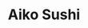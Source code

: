 ---
layout: place
title: "Aiko Sushi"
permalink: /california/rancho-cordova/aiko-sushi.html
stateAbbr: CA
stateName: California
cityName: Rancho Cordova
seo:
  name: "Aiko Sushi"
  type: Restaurant
  links: null
description: "Aiko Sushi serves delicious sushi in Rancho Cordova, California. Try fresh Japanese dishes for a great dining experience. "
place_id: ChIJieYbxL7dmoARGA1JGihv9QI
photos:
  - name: >-
      places/ChIJieYbxL7dmoARGA1JGihv9QI/photos/AeeoHcJTyMgVz-CHw2DQ4PeR6aJLc3y7JakLDEu32GrR9KV2qn-ubbqLecyaKmAidpg_zLC_IphOXWyxx0GzYdGyXRGPL9gwaA1XaUjAqJi1XtYEst322lTl6rql_y8ml3fLS7Ub2Z7C1y9zz3Cvdh5UBJsuu9QzqipLg204tmWXcjwfCNY-fsm8ReBVzyP9BpPLa77s8mBXpvqeXr1cQuMaV26cjxWiJTS6vo85oV-VzHnsB8Y8tOCasnvs4gc0d0VzUAsdqGQFqugoT-G61tSfxOXQMO1gC8TSUsTRlJkIMr1rwQ
    widthPx: 3024
    heightPx: 4032
    authorAttributions:
      - displayName: Aiko Sushi
        uri: https://maps.google.com/maps/contrib/111884784104069995180
        photoUri: >-
          https://lh3.googleusercontent.com/a/ACg8ocK_c4goTiC6Evjazoos0LMYxvNhanaBHPoVeAjumwqlki6Qzg=s100-p-k-no-mo
    flagContentUri: >-
      https://www.google.com/local/imagery/report/?cb_client=maps_api_places.places_api&image_key=!1e10!2sAF1QipNop3QuygeNxmoB5Th1XJXkRPzTe60XfVvLkeiy&hl=en-US
    googleMapsUri: >-
      https://www.google.com/maps/place//data=!3m4!1e2!3m2!1sAF1QipNop3QuygeNxmoB5Th1XJXkRPzTe60XfVvLkeiy!2e10!4m2!3m1!1s0x809addbec41be689:0x2f56f281a490d18
  - name: >-
      places/ChIJieYbxL7dmoARGA1JGihv9QI/photos/AeeoHcKZaHa4S2vJr_JD5VNg4HOJoMyiuI-vrQwEgZHG5eL-zZ7v9c-V9Vz6aF61ElJ-lu4Ol3tVjv1KReOdiCRWbhkkBGTcPnhHDUW8JRdxVhnIXqKJUPJUR6g4ppKpu5uEH5VQAJhcRNRhwZ01AQxlJuWYtb5PavNXIag-oLc1qxPe67-jIhi56GOzIIRFsZ2cAhyAkqZa3AKTM6Pg3UjNkN2o-U5Z7N35zSnN3Cymk11vykjpB0HpdBw0nmOC-efg62nCXMNjf33mpZNhMEyK-GPcvRbcXpnnDm42VOLafdrdMuMesnMazGlAC3L5ezGZ0mRWi12X_9uhe1wWfT4Y8v3a2pyoXTlEQEPyXxA1P82X5Sdb90UqRfi8FMgMkBp0ZcGKkcoQoSVljPHAe8wyWWkepCmrdjNjFYkJVj_wTWL70HxN
    widthPx: 3897
    heightPx: 1942
    authorAttributions:
      - displayName: Lisa Fong Gierek
        uri: https://maps.google.com/maps/contrib/111468135841369877195
        photoUri: >-
          https://lh3.googleusercontent.com/a-/ALV-UjW5UwysS_4L_UXC3vC9FCe2pXTRd09Ke6f8rDHpprDj9FxR-k_2=s100-p-k-no-mo
    flagContentUri: >-
      https://www.google.com/local/imagery/report/?cb_client=maps_api_places.places_api&image_key=!1e10!2sCIHM0ogKEICAgICB97CqlQE&hl=en-US
    googleMapsUri: >-
      https://www.google.com/maps/place//data=!3m4!1e2!3m2!1sCIHM0ogKEICAgICB97CqlQE!2e10!4m2!3m1!1s0x809addbec41be689:0x2f56f281a490d18
  - name: >-
      places/ChIJieYbxL7dmoARGA1JGihv9QI/photos/AeeoHcITt4EL4YYDVT_OxFblgsuxtjo0JINKuAGnpatbB6gub_D-tUPV0Bt2oNke_9FSS-X3tthfCtEaLwTcxEc3mD-6qhZOOpZd1la5REUaUSJnSPqoDPjbCtSOXXNPEFCxWspk4fqbmLyCDvJUsPb3DFD5F1l_vRAynern6fzXPnZ-qtmmcasF6zD1zcL_R7Lkr5TzhmOB2q-Dbb2I4X1iiqv_F35zbCpSQ9mYsARSVHtnHybAb_eZGpLgn1P1MN_RZHKOxLUjo2uA1w8ODLEFigJwbY1_bJaQNyNo7fT_E3A8ZBb4kcmoRTt2EHNaaaPQazO83E4I9DEtj-LB0ILOk0Snv36Vi7SbpTHjTa0tqW0VZOKer0KNx9J3Pqh4QHC-6VVuOnlWPQolCiGNJhEX0_haSf6_BCjd75HwN0hHINJlZHCq
    widthPx: 4030
    heightPx: 3022
    authorAttributions:
      - displayName: Lada Shchekleina
        uri: https://maps.google.com/maps/contrib/117057305159773565801
        photoUri: >-
          https://lh3.googleusercontent.com/a-/ALV-UjXZfDBDyjDeV4Vn_5EoFRUWR-BV3fZfDoUHavQv9FFu_nzn0BvfZA=s100-p-k-no-mo
    flagContentUri: >-
      https://www.google.com/local/imagery/report/?cb_client=maps_api_places.places_api&image_key=!1e10!2sCIHM0ogKEICAgMCoqNK08wE&hl=en-US
    googleMapsUri: >-
      https://www.google.com/maps/place//data=!3m4!1e2!3m2!1sCIHM0ogKEICAgMCoqNK08wE!2e10!4m2!3m1!1s0x809addbec41be689:0x2f56f281a490d18
  - name: >-
      places/ChIJieYbxL7dmoARGA1JGihv9QI/photos/AeeoHcIcpLRVVv32c-S6HVPc6gTcYcD6l7BtRTFnTzNQS1PgHhKL71kKSxmu3CbfZRuviP5rUSwZvk0U4toFtFLM9OfP5A8q1FkajzfopuJXEELiqqujDLw6MWWjp--CFCuohTryRBCVtz17ZBNkIKh0P7cVCWUXlp9WIjkX6n8NJvYFBY1FC5GXm5_6SY8lgtdDx_Xv8UfxQt4ZzR2Ucet1O1tAdgcrbkLHt5ZgqOUk9IkQIvnEqq1S_MKA4UFmXgtKyQEnulDK6AKjqeA7pIW5Kk7ojqZen9Jzi0v4o89ggUvMuT2z9DxSv8eExFkILy84QoE2MfttBRxkAZR-CSWiTDSBAfG6GxdPUu4nCQYWZYGyQjgh-Nr_g_C-tobXGF4nBWcxxg-FUJPA8yyfDILz4tZVGTLB-MCSfXaqxbvRpFAMgyZH
    widthPx: 3462
    heightPx: 2485
    authorAttributions:
      - displayName: Kelly Soulies
        uri: https://maps.google.com/maps/contrib/110447183849032915392
        photoUri: >-
          https://lh3.googleusercontent.com/a/ACg8ocLAvwlv0gE2W3KoEJo3v9WKGSvloldrb0JjKIGJCEZhL9UL0A=s100-p-k-no-mo
    flagContentUri: >-
      https://www.google.com/local/imagery/report/?cb_client=maps_api_places.places_api&image_key=!1e10!2sCIHM0ogKEICAgIDj_bXB0AE&hl=en-US
    googleMapsUri: >-
      https://www.google.com/maps/place//data=!3m4!1e2!3m2!1sCIHM0ogKEICAgIDj_bXB0AE!2e10!4m2!3m1!1s0x809addbec41be689:0x2f56f281a490d18
  - name: >-
      places/ChIJieYbxL7dmoARGA1JGihv9QI/photos/AeeoHcKN7kkRBR7uKkzfxKktgtCorKfROzMTwxp4nftPjAiXVVGA_Gks7tGRRBDQR6weOXJ5di7SYb4G6zORRozRSUQLzrhviYZv8r7RgLUjlcEZjOLzCxW9u2j18VhJ_PTt1WE7Hw-tU8YRWoSgZ4ed4z5qShXCrD6bbWHVCo1tNzgL21MK4PUUfOM40Sdxc1CdZ_xgUTJLFxEV2-nmDC0ro3Mh6w8iGDSwc8_Xy0WM8dXnToFpuYeeYBOGxuRB2NhdqbCU7mEfxrkw6p80uY5fZOmxvazBfTdUommPgoIriaFK5FC8VBhf33IcmcmO9NPK2g_F48C7kIIe4ZphWlKVy0dQL_BgMm59LG-KLWKK2ieT4a1p9LtRrF6D2V5Z1O_mDdz24N_qOD1_Y3Rqv6Yi_h-VQFNbUguCzGxld2MQwh4zRQ
    widthPx: 3024
    heightPx: 4032
    authorAttributions:
      - displayName: Danielle VanderVeen
        uri: https://maps.google.com/maps/contrib/110931676253773916088
        photoUri: >-
          https://lh3.googleusercontent.com/a/ACg8ocIoxt9fK_aNzucFtgS1vtb3TDodouqkFU7Lg18w1r6LtGD4ew=s100-p-k-no-mo
    flagContentUri: >-
      https://www.google.com/local/imagery/report/?cb_client=maps_api_places.places_api&image_key=!1e10!2sCIHM0ogKEICAgID7yZGMTw&hl=en-US
    googleMapsUri: >-
      https://www.google.com/maps/place//data=!3m4!1e2!3m2!1sCIHM0ogKEICAgID7yZGMTw!2e10!4m2!3m1!1s0x809addbec41be689:0x2f56f281a490d18
  - name: >-
      places/ChIJieYbxL7dmoARGA1JGihv9QI/photos/AeeoHcIKsVjHoYIf_FqMmAnqzCQ-Ddo943Atuemb9X2LSTR4MH3JR0DOGMRlhUwiEcF4C_DqvczktZTN1VwyBiUlsyyZ3H5VF5xzx_6op6WZh28ByajsezH-kpwUpQqhBYzsS-6BpIpkMe0PaNjVLNrXk247EIhrRlMn0dG8n9MIZXR0tU-nb1jTaMxWcWzUBnPD3cmUY72iYkRaWA4xiV4Rp1vqdo1eFLWVu5X_pjsmj1m98e1h2fdFJrMnPE1XZI-5Q6Q4yGjVEmxZ9IxAYb1v0MV8InQimkdT0XbvE8qsDVMbDcL76-skJPfYnipB-9xmsbj50QWZdObfc5j8HF3BBGTqUIbkVjxbXAzN-PqVjdPsQlrFr5oMZMnXoNYkVrIxcXm8gjQideOUBYxaOwXs1Oq2oeFm78Wnt1dBedQED62mxw
    widthPx: 3024
    heightPx: 4032
    authorAttributions:
      - displayName: Michael W.
        uri: https://maps.google.com/maps/contrib/100650347987392581241
        photoUri: >-
          https://lh3.googleusercontent.com/a-/ALV-UjUChZ-TZB0XTqluQ04MhZVE30j1vJjSFjFoQDmM7KyrG7uTIX4q=s100-p-k-no-mo
    flagContentUri: >-
      https://www.google.com/local/imagery/report/?cb_client=maps_api_places.places_api&image_key=!1e10!2sCIHM0ogKEICAgIDPl6SYNg&hl=en-US
    googleMapsUri: >-
      https://www.google.com/maps/place//data=!3m4!1e2!3m2!1sCIHM0ogKEICAgIDPl6SYNg!2e10!4m2!3m1!1s0x809addbec41be689:0x2f56f281a490d18
  - name: >-
      places/ChIJieYbxL7dmoARGA1JGihv9QI/photos/AeeoHcIXC9xjv-1CUrkw82-NLNO9-JjfK1A_YtP21m2m3cAYW5jqE5lnQkWp7QhTvIQHI8q72Sm73CwAIU0a2NItnS9NXt3k2eWOcT9LNy_VeOdNngOWsGNoZI9yJ2UF39x3lHjH0qn-Nx-teoiE6BvYH0NM1vBfyxg-ZdBniwjZm3tAVnJ4UbuRXQIp64PSMJoE4HHzQxpPjoJeYGbanW5nlkjDzCa7pyJT0KP4NpbT2Sgj4c_EIqw8l6dMl5adEagelTuCEg0RRC22QysPAH0m7V-C92DOU_F2BI7-JL1dcd4qd4hg6zHWHlxM5y0nYML0JhIcBs2ls7kSz67B2yv6ogs6VCv0rI31DhW879cMwRF3cfe5rbp2DdBLfW5FwLAbhkXyf0z_FJMfx-jwCqbWbSdtmMCnwHapdZyPY1R_RQrqejDc
    widthPx: 1080
    heightPx: 981
    authorAttributions:
      - displayName: Ashley Tunnell
        uri: https://maps.google.com/maps/contrib/115688235440143436251
        photoUri: >-
          https://lh3.googleusercontent.com/a/ACg8ocID0kj4fqX0olFSFIzo7I04x1CF866bzL-c4yEp2PYYARhMYg=s100-p-k-no-mo
    flagContentUri: >-
      https://www.google.com/local/imagery/report/?cb_client=maps_api_places.places_api&image_key=!1e10!2sCIHM0ogKEICAgIDWiP3PmAE&hl=en-US
    googleMapsUri: >-
      https://www.google.com/maps/place//data=!3m4!1e2!3m2!1sCIHM0ogKEICAgIDWiP3PmAE!2e10!4m2!3m1!1s0x809addbec41be689:0x2f56f281a490d18
  - name: >-
      places/ChIJieYbxL7dmoARGA1JGihv9QI/photos/AeeoHcLPX9yD-UfUTD5onY0Jf03FYr69wcarRQahckPpwHpRK01IJwp9XuCbzb3T5Xof-BjzdMGpZ-VxCbajPKaoIWLQMRZPnsxIIr9rg0zWoSVVGPMkIXiiNM79_tZ3atz6nm5h5w0FCmkEJFdB2GAiB7cVxlnbdRNs_6Pm6Cg4AbPA8WMKuGsk8H7bXMuz51sStRU3QS_kTSP6fQCkBENMiVbM_6i7QZZcNmJ0r_pvVLq5ozoyqyUTkV0pUEHcHQvtrJ_rV9Jnf1ousIU9TUQiwpFG-MfUUUuHac05gpzJ4SLninvL1WOwokj2xJVYzw0OR_NTlwzdhDJvTfL6t7btihPwSChAdJxDjH98qZzzn-R5HA9dUTBTiMM34lNA8lpxpyD0JtosEI5XMxSRhcJ1VYwOrkZHmLfGZrM-EIVOqAlS9g
    widthPx: 2886
    heightPx: 3848
    authorAttributions:
      - displayName: Michael W.
        uri: https://maps.google.com/maps/contrib/100650347987392581241
        photoUri: >-
          https://lh3.googleusercontent.com/a-/ALV-UjUChZ-TZB0XTqluQ04MhZVE30j1vJjSFjFoQDmM7KyrG7uTIX4q=s100-p-k-no-mo
    flagContentUri: >-
      https://www.google.com/local/imagery/report/?cb_client=maps_api_places.places_api&image_key=!1e10!2sCIHM0ogKEICAgIDPl6SYdg&hl=en-US
    googleMapsUri: >-
      https://www.google.com/maps/place//data=!3m4!1e2!3m2!1sCIHM0ogKEICAgIDPl6SYdg!2e10!4m2!3m1!1s0x809addbec41be689:0x2f56f281a490d18
  - name: >-
      places/ChIJieYbxL7dmoARGA1JGihv9QI/photos/AeeoHcLW5DtjX_DyCUlI1yF6psh4k1GdpLpeq-JfmVcB0s1xahnqDLk0JxOlsusOxmuCReJY15AhgKfm1jgG1vUbAN5uEmNpvhJJjtoz5A4TUTl0wFfCxCj5wFxYcZ-OaNH7qdo7zh8TY7MEDHOaqBQ2KWA6m8rGwjPxkEOEF9bx5hfPJJupy_WpvRT0znoTUZ_0TfNVEbQ_lFIIQCuj3CJ6dLx2vS_T9lpGFLEeow_JJ5EIjHcFjtFse4l8wja6_p3CqodwjUb8C2OHDfLRtqpnvjF34P1HUg8vnKFvcveIpY-xPlXdXQHZxTHMJtCECf20zjCcexRrOL8_fj3Os5vxuTo0_eHm30yFbdHqHN3yQ2SswygwoQ_IsBXAsyLOl87lKfPutbLg-ZaH3eVKu5UIt6LcPNJRSPOMzm6xuznCfWpZdw
    widthPx: 4800
    heightPx: 3600
    authorAttributions:
      - displayName: Rita Ozeruga
        uri: https://maps.google.com/maps/contrib/107409351795831589350
        photoUri: >-
          https://lh3.googleusercontent.com/a/ACg8ocK_jHwMjH-Zd4jTmopBg-Tg8dYjr8XBUX7yswIGPBc-OhVMDQ=s100-p-k-no-mo
    flagContentUri: >-
      https://www.google.com/local/imagery/report/?cb_client=maps_api_places.places_api&image_key=!1e10!2sCIHM0ogKEICAgIDng4qmNQ&hl=en-US
    googleMapsUri: >-
      https://www.google.com/maps/place//data=!3m4!1e2!3m2!1sCIHM0ogKEICAgIDng4qmNQ!2e10!4m2!3m1!1s0x809addbec41be689:0x2f56f281a490d18
  - name: >-
      places/ChIJieYbxL7dmoARGA1JGihv9QI/photos/AeeoHcLBKn33Gk-16EGxsldTVRGIcN2n2pHk2b0PtuOvMvl2T-HO22hayX4v-QJePkVOEeFgjDsD1_aZW-nwkgdGR0XHwJjn5mchRmVHNk52AH6gQQKdoI6dWDV7mVaHyUndsEa9BwPB0FjqCyZTn78KpAwyx7WZc5ucA1Kgo_dbp4Cr5eQaNJ0R2DG_DzEOgmmiiq1QH3UkM6EXq_RDg4Zf8TZDL2iZyq8mDe6ocUcd1a7s4kTxkKSLWjAqsWeazqnM0AmBNTpEDsjFycfbQw79ERvb6ac6vm4vubCVkjnGIH2j1EdImLpXSWSdz61s8Z202QDAuRoZ57bN-Bv_FDtL3bpcuqdkgBvkFEQXHqXjv60oIvUJoaSoP62HfBvMEFMToYc1BgdbkrIvrBZ32sc3Nv3vgSD9Wh0JKKKL4ski7UEm5_g
    widthPx: 4032
    heightPx: 3024
    authorAttributions:
      - displayName: Katie kline
        uri: https://maps.google.com/maps/contrib/105526401404883081361
        photoUri: >-
          https://lh3.googleusercontent.com/a/ACg8ocIYVWSowh8O2Uwqvt3ZgvJi2l9A6GgwtKhtIhit3yGWbfTLEQ=s100-p-k-no-mo
    flagContentUri: >-
      https://www.google.com/local/imagery/report/?cb_client=maps_api_places.places_api&image_key=!1e10!2sCIHM0ogKEICAgIDK0O7wiwE&hl=en-US
    googleMapsUri: >-
      https://www.google.com/maps/place//data=!3m4!1e2!3m2!1sCIHM0ogKEICAgIDK0O7wiwE!2e10!4m2!3m1!1s0x809addbec41be689:0x2f56f281a490d18
address: 2252 Sunrise Blvd, Rancho Cordova, CA 95670, USA
street: 2252 Sunrise Blvd
city: Rancho Cordova
state: CA
zip: '95670'
country: USA
neighborhood: null
latitude: '38.620402'
longitude: '-121.268882'
accessibility_options:
  wheelchairAccessibleParking: true
  wheelchairAccessibleEntrance: true
  wheelchairAccessibleRestroom: true
  wheelchairAccessibleSeating: true
business_status: OPERATIONAL
name: Aiko Sushi
google_maps_links:
  directionsUri: >-
    https://www.google.com/maps/dir//''/data=!4m7!4m6!1m1!4e2!1m2!1m1!1s0x809addbec41be689:0x2f56f281a490d18!3e0
  placeUri: https://maps.google.com/?cid=213198775400336664
  writeAReviewUri: >-
    https://www.google.com/maps/place//data=!4m3!3m2!1s0x809addbec41be689:0x2f56f281a490d18!12e1
  reviewsUri: >-
    https://www.google.com/maps/place//data=!4m4!3m3!1s0x809addbec41be689:0x2f56f281a490d18!9m1!1b1
  photosUri: >-
    https://www.google.com/maps/place//data=!4m3!3m2!1s0x809addbec41be689:0x2f56f281a490d18!10e5
primary_type: Sushi Restaurant
opening_hours:
  regular: null
  current: null
secondary_opening_hours:
  regular:
    weekdayDescriptions: null
    type: null
  current:
    weekdayDescriptions: null
    type: null
phone: null
price_level: null
price_range: null
rating: null
rating_count: 0
website: null
reviews: null
parking_options: null
payment_options: null
allow_dogs: null
curbside_pickup: null
delivery: null
dine_in: null
good_for_children: null
good_for_groups: null
good_for_sports: null
live_music: null
menu_for_children: null
outdoor_seating: null
reservable: null
restroom: null
serves_beer: null
serves_breakfast: null
serves_brunch: null
serves_cocktails: null
serves_coffee: null
serves_dinner: null
serves_dessert: null
serves_lunch: null
serves_vegetarian_food: null
serves_wine: null
takeout: null
update_category: essentials
summary: null

---